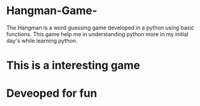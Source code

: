 # Hangman-Game-
The Hangman is a word guessing game developed in a python using basic functions.
This game help me in understanding python more in my initial day's while learning python.
# This is a interesting game 
# Deveoped for fun